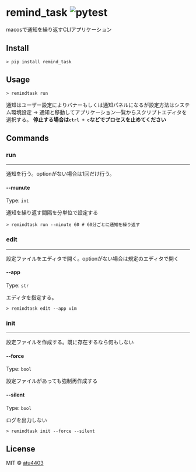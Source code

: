 # remind_task ![pytest](https://github.com/atu4403/remind_task/workflows/pytest/badge.svg)

macosで通知を繰り返すCLIアプリケーション

## Install

```shell
> pip install remind_task
```


## Usage

```shell
> remindtask run
```

通知はユーザー設定によりバナーもしくは通知パネルになるが設定方法はシステム環境設定 -> 通知と移動してアプリケーション一覧からスクリプトエディタを選択する。
**停止する場合は`ctrl + c`などでプロセスを止めてください**


## Commands

### run
---
通知を行う。optionがない場合は1回だけ行う。

#### --munute

Type: `int`

通知を繰り返す間隔を分単位で設定する


```shell
> remindtask run --minute 60 # 60分ごとに通知を繰り返す
```

### edit
---
設定ファイルをエディタで開く。optionがない場合は規定のエディタで開く

#### --app

Type: `str`

エディタを指定する。


```shell
> remindtask edit --app vim
```

### init
---
設定ファイルを作成する。既に存在するなら何もしない

#### --force

Type: `bool`

設定ファイルがあっても強制再作成する

#### --silent

Type: `bool`

ログを出力しない


```shell
> remindtask init --force --silent
```



## License

MIT © [atu4403](https://github.com/atu4403)

